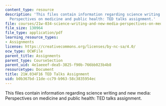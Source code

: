 ```yaml
---
content_type: resource
description: 'This files contain information regarding science writing and new media:
  Perspectives on medicine and public health: TED talks assignment.'
file: courses/21w-034-science-writing-and-new-media-perspectives-on-medicine-and-public-health-fall-2016/b0b367bd11decc79b96358c3835954ec_MIT21W_034F16_TalkAsign.pdf
file_size: 130964
file_type: application/pdf
learning_resource_types:
- Assignments
license: https://creativecommons.org/licenses/by-nc-sa/4.0/
ocw_type: OCWFile
parent_title: Assignments
parent_type: CourseSection
parent_uid: 4e1aeeef-dea5-3825-f90b-766bb023b4b8
resourcetype: Document
title: 21W.034F16 TED Talks Assignment
uid: b0b367bd-11de-cc79-b963-58c3835954ec
---
```

This files contain information regarding science writing and new media: Perspectives on medicine and public health: TED talks assignment.